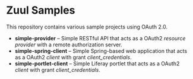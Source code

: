 Zuul Samples
============

This repository contains various sample projects using OAuth 2.0.

*  **simple-provider** – Simple RESTful API that acts as a OAuth2 _resource provider_ with a remote authorization server.
*  **simple-spring-client** – Simple Spring-based web application that acts as a OAuth2 _client_ with grant _client_credentials_.
*  **simple-portlet-client** – Simple Liferay portlet that acts as a OAuth2 _client_ with grant _client_credentials_.
